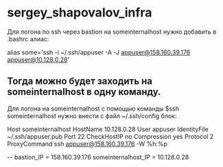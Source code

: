 # sergey_shapovalov_infra

Для логона по ssh через bastion на someinternalhost нужно добавить в .bashrc алиас:

alias some='ssh -i ~/.ssh/appuser -A -J appuser@158.160.39.176 appuser@10.128.0.28'

Тогда можно будет заходить на someinternalhost в одну команду.
--
Для логона на someinternalhost c помощью команды $ssh someinternalhost нужно внести с файл ~/.ssh/config блок:

Host someinternalhost
HostName 10.128.0.28
User appuser
IdentityFile ~/.ssh/appuser.pub
Port 22
CheckHostIP no
Compression yes
Protocol 2
ProxyCommand ssh appuser@158.160.39.176 -W %h:%p


--
bastion_IP = 158.160.39.176
someinternalhost_IP = 10.128.0.28

